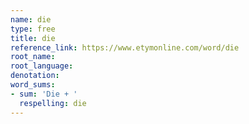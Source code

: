 ```yaml
---
name: die
type: free
title: die
reference_link: https://www.etymonline.com/word/die
root_name: 
root_language: 
denotation: 
word_sums:
- sum: 'Die + '
  respelling: die
---
```

